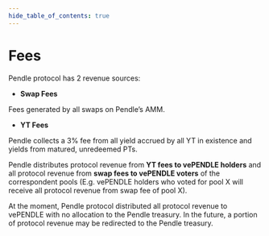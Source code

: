 ```yaml
---
hide_table_of_contents: true
---
```


# Fees

Pendle protocol has 2 revenue sources:

- **Swap Fees**
    
Fees generated by all swaps on Pendle’s AMM.
    
- **YT Fees**
    
Pendle collects a 3% fee from all yield accrued by all YT in existence and yields from matured, unredeemed PTs.

Pendle distributes protocol revenue from **YT fees to vePENDLE holders** and all protocol revenue from **swap fees to vePENDLE voters** of the correspondent pools (E.g. vePENDLE holders who voted for pool X will receive all protocol revenue from swap fee of pool X).

At the moment, Pendle protocol distributed all protocol revenue to vePENDLE with no allocation to the Pendle treasury. In the future, a portion of protocol revenue may be redirected to the Pendle treasury.
